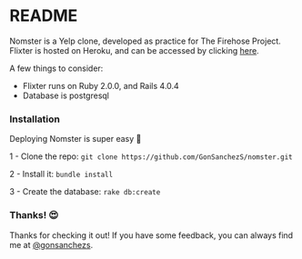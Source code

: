 # README

Nomster is a Yelp clone, developed as practice for The Firehose Project. Flixter is hosted on Heroku, and can be accessed by clicking [here](http://flixter-gonsanchezs.heroku.com/). 

A few things to consider:
* Flixter runs on Ruby 2.0.0, and Rails 4.0.4
* Database is postgresql

### Installation

Deploying Nomster is super easy :rocket:

1 - Clone the repo:
```git clone https://github.com/GonSanchezS/nomster.git```

2 - Install it: 
```bundle install```

3 - Create the database:
```rake db:create```

### Thanks! :heart_eyes:

Thanks for checking it out! If you have some feedback, you can always find me at [@gonsanchezs](https://www.twitter.com/gonsanchezs).

